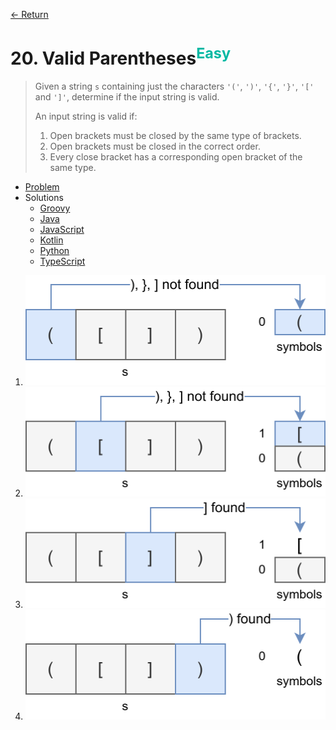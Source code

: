[&larr; Return](https://hanggrian.github.io/grind-leetcode/)

# 20. Valid Parentheses<sup style="color: rgb(0, 184, 163);">Easy</sup>

> Given a string `s` containing just the characters `'('`, `')'`, `'{'`, `'}'`,
  `'['` and `']'`, determine if the input string is valid.
>
> An input string is valid if:
>
> 1.  Open brackets must be closed by the same type of brackets.
> 1.  Open brackets must be closed in the correct order.
> 1.  Every close bracket has a corresponding open bracket of the same type.

- [Problem](https://leetcode.com/problems/valid-parentheses/)
- Solutions
  - [Groovy](https://github.com/hanggrian/grind-leetcode/blob/main/groovy/src/main/groovy/problems1_100/ValidParentheses.groovy)
  - [Java](https://github.com/hanggrian/grind-leetcode/blob/main/java/src/main/java/problems1_100/ValidParentheses.java)
  - [JavaScript](https://github.com/hanggrian/grind-leetcode/blob/main/javascript/src/problems1_100/valid-parentheses.js)
  - [Kotlin](https://github.com/hanggrian/grind-leetcode/blob/main/kotlin/src/main/kotlin/problems1_100/ValidParentheses.kt)
  - [Python](https://github.com/hanggrian/grind-leetcode/blob/main/python/src/problems1_100/valid_parentheses.py)
  - [TypeScript](https://github.com/hanggrian/grind-leetcode/blob/main/typescript/src/problems1_100/valid-parentheses.ts)

1.  ![](https://github.com/hanggrian/grind-leetcode/raw/assets/problems1_100/valid-parentheses1.svg)
1.  ![](https://github.com/hanggrian/grind-leetcode/raw/assets/problems1_100/valid-parentheses2.svg)
1.  ![](https://github.com/hanggrian/grind-leetcode/raw/assets/problems1_100/valid-parentheses3.svg)
1.  ![](https://github.com/hanggrian/grind-leetcode/raw/assets/problems1_100/valid-parentheses4.svg)
